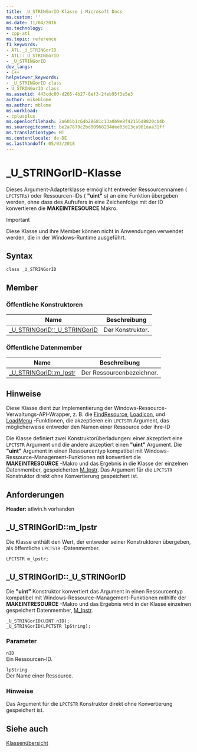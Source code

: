 ```yaml
---
title: _U_STRINGorID Klasse | Microsoft Docs
ms.custom: ''
ms.date: 11/04/2016
ms.technology:
- cpp-atl
ms.topic: reference
f1_keywords:
- ATL._U_STRINGorID
- ATL::_U_STRINGorID
- _U_STRINGorID
dev_langs:
- C++
helpviewer_keywords:
- _U_STRINGorID class
- U_STRINGorID class
ms.assetid: 443cdc00-d265-4b27-8ef3-2feb95f3e5e3
author: mikeblome
ms.author: mblome
ms.workload:
- cplusplus
ms.openlocfilehash: 2a601b1c64b28681c13a0b9e8f42156d8820cb4b
ms.sourcegitcommit: be2a7679c2bd80968204dee03d13ca961eaa31ff
ms.translationtype: MT
ms.contentlocale: de-DE
ms.lasthandoff: 05/03/2018
---
```

# <a name="ustringorid-class"></a>_U_STRINGorID-Klasse
Dieses Argument-Adapterklasse ermöglicht entweder Ressourcennamen ( `LPCTSTR`s) oder Ressourcen-IDs ( **"uint"** s) an eine Funktion übergeben werden, ohne dass des Aufrufers in eine Zeichenfolge mit der ID konvertieren die **MAKEINTRESOURCE** Makro.  
  
> [!IMPORTANT]
>  Diese Klasse und ihre Member können nicht in Anwendungen verwendet werden, die in der Windows-Runtime ausgeführt.  
  
## <a name="syntax"></a>Syntax  
  
```
class _U_STRINGorID
```  
  
## <a name="members"></a>Member  
  
### <a name="public-constructors"></a>Öffentliche Konstruktoren  
  
|Name|Beschreibung|  
|----------|-----------------|  
|[_U_STRINGorID::_U_STRINGorID](#_u_stringorid___u_stringorid)|Der Konstruktor.|  
  
### <a name="public-data-members"></a>Öffentliche Datenmember  
  
|Name|Beschreibung|  
|----------|-----------------|  
|[_U_STRINGorID::m_lpstr](#_u_stringorid__m_lpstr)|Der Ressourcenbezeichner.|  
  
## <a name="remarks"></a>Hinweise  
 Diese Klasse dient zur Implementierung der Windows-Ressource-Verwaltungs-API-Wrapper, z. B. die [FindResource](http://msdn.microsoft.com/library/windows/desktop/ms648042), [LoadIcon](http://msdn.microsoft.com/library/windows/desktop/ms648072), und [LoadMenu](http://msdn.microsoft.com/library/windows/desktop/ms647990) -Funktionen, die akzeptieren ein `LPCTSTR` Argument, das möglicherweise entweder den Namen einer Ressource oder ihre-ID  
  
 Die Klasse definiert zwei Konstruktorüberladungen: einer akzeptiert eine `LPCTSTR` Argument und die andere akzeptiert einen **"uint"** Argument. Die **"uint"** Argument in einen Ressourcentyp kompatibel mit Windows-Ressource-Management-Funktionen mit konvertiert die **MAKEINTRESOURCE** -Makro und das Ergebnis in die Klasse der einzelnen Datenmember, gespeicherten [M_lpstr](#_u_stringorid__m_lpstr). Das Argument für die `LPCTSTR` Konstruktor direkt ohne Konvertierung gespeichert ist.  
  
## <a name="requirements"></a>Anforderungen  
 **Header:** atlwin.h vorhanden  
  
##  <a name="_u_stringorid__m_lpstr"></a>  _U_STRINGorID::m_lpstr  
 Die Klasse enthält den Wert, der entweder seiner Konstruktoren übergeben, als öffentliche `LPCTSTR` -Datenmember.  
  
```
LPCTSTR m_lpstr;
```  
  
##  <a name="_u_stringorid___u_stringorid"></a>  _U_STRINGorID::_U_STRINGorID  
 Die **"uint"** Konstruktor konvertiert das Argument in einen Ressourcentyp kompatibel mit Windows-Ressource-Management-Funktionen mithilfe der **MAKEINTRESOURCE** -Makro und das Ergebnis wird in der Klasse einzelnen gespeichert Datenmember, [M_lpstr](#_u_stringorid__m_lpstr).  
  
```
_U_STRINGorID(UINT nID);  
_U_STRINGorID(LPCTSTR lpString);
```  
  
### <a name="parameters"></a>Parameter  
 `nID`  
 Ein Ressourcen-ID.  
  
 `lpString`  
 Der Name einer Ressource.  
  
### <a name="remarks"></a>Hinweise  
 Das Argument für die `LPCTSTR` Konstruktor direkt ohne Konvertierung gespeichert ist.  
  
## <a name="see-also"></a>Siehe auch  
 [Klassenübersicht](../../atl/atl-class-overview.md)
